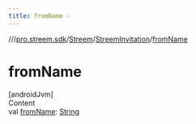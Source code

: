 ```yaml
---
title: fromName -
---
```

//[<root>](../../../../index.md)/[pro.streem.sdk](../../index.md)/[Streem](../index.md)/[StreemInvitation](index.md)/[fromName](from-name.md)



# fromName  
[androidJvm]  
Content  
val [fromName](from-name.md): [String](https://kotlinlang.org/api/latest/jvm/stdlib/kotlin/-string/index.html)  




